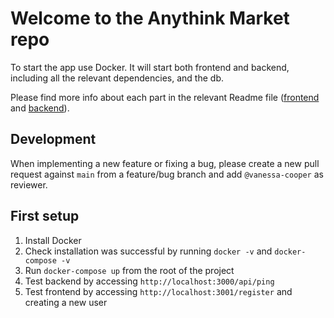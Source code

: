# Welcome to the Anythink Market repo

To start the app use Docker. It will start both frontend and backend, including all the relevant dependencies, and the db.

Please find more info about each part in the relevant Readme file ([frontend](frontend/readme.md) and [backend](backend/README.md)).

## Development

When implementing a new feature or fixing a bug, please create a new pull request against `main` from a feature/bug branch and add `@vanessa-cooper` as reviewer.

## First setup

1. Install Docker
2. Check installation was successful by running `docker -v` and `docker-compose -v`
3. Run `docker-compose up` from the root of the project
4. Test backend by accessing `http://localhost:3000/api/ping`
5. Test frontend by accessing `http://localhost:3001/register` and creating a new user

